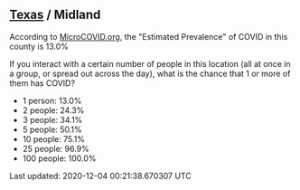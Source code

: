 
## [Texas](/united-states/texas) / Midland

According to [MicroCOVID.org](http://microcovid.org),
the "Estimated Prevalence" of COVID in this county is 13.0%

If you interact with a certain number of people in this location
(all at once in a group, or spread out across the day), what is the chance that
1 or more of them has COVID?

- 1 person: 13.0%
- 2 people: 24.3%
- 3 people: 34.1%
- 5 people: 50.1%
- 10 people: 75.1%
- 25 people: 96.9%
- 100 people: 100.0%

Last updated: 2020-12-04 00:21:38.670307 UTC
